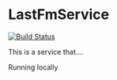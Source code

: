 # LastFmService

[![Build Status](https://jenkins.shicks255.com/buildStatus/icon?job=LastFmServiceAll&build=123)](https://jenkins.shicks255.com/job/LastFmServiceAll/123/)


This is a service that....

Running locally

